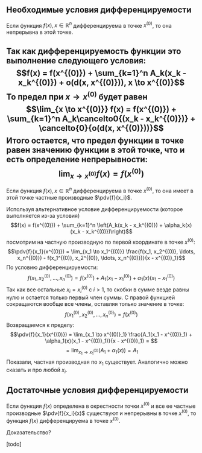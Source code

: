 
## Необходимые условия дифференцируемости
Если функция $f(x), x \in \mathbb R^n$ дифференцируема в точке $x^{(0)}$, то она непрерывна в этой точке.

Так как дифференцируемость функции это выполнение следующего условия:
$$f(x) = f(x^{(0)}) + \sum_{k=1}^n A_k(x_k - x_k^{(0)}) + o(d(x, x^{(0)})), x \to x^{(0)}$$
То предел при $x \to x^{(0)}$ будет равен
$$\lim_{x \to x^{(0)}} f(x) = f(x^{(0)}) + \sum_{k=1}^n A_k\cancelto0{(x_k - x_k^{(0)})} + \cancelto{0}{o(d(x, x^{(0)}))}$$
Итого остается, что предел функции в точке равен значению функции в этой точке, что и есть определение непрерывности:
$$\lim_{x \to x^{(0)}} f(x) = f(x^{(0)})$$
---
Если функция $f(x), x \in \mathbb R^n$ дифференцируема в точке $x^{(0)}$, то она имеет в этой точке частные производные $\pdv{f}{x_i}$.

Используя альтернативное условие дифференцируемости (которое выполняется из-за условия)
$$f(x) = f(x^{(0)}) + \sum_{k=1}^n \left(A_k(x_k - x_k^{(0)}) + \alpha_k(x)(x_k - x_k^{(0)})\right)$$
посмотрим на частную производную по первой координате в точке $x^{(0)}$:
$$\pdv{f}{x_1}(x^{(0)}) = \lim_{x_1 \to x_1^{(0)}} \frac{f(x_1, x_2^{(0)}, \ldots, x_n^{(0)}) - f(x_1^{(0)}, x_2^{(0)}, \ldots, x_n^{(0)})}{x - x^{(0)}_1}$$
По условию дифференцируемости:
$$f(x_1, x_2^{(0)}, \ldots, x_n^{(0)}) = f(x^{(0)}) + A_1(x_1 - x^{(0)}_1) + \alpha_1(x)(x_1 - x^{(0)}_1)$$
Так как все остальные $x_i = x_i^{(0)}$ с $i > 1$, то скобки в сумме везде равны нулю и остается только первый член суммы.
С правой функцией сокращаются вообще все члены, оставляя только значение в точке:
$$f(x_1^{(0)}, x_2^{(0)}, \ldots, x_n^{(0)}) = f(x^{(0)})$$
Возвращаемся к пределу:
$$\pdv{f}{x_1}(x^{(0)}) = \lim_{x_1 \to x^{(0)}_1} \frac{A_1(x_1 - x^{(0)}_1) + \alpha_1(x)(x_1 - x^{(0)}_1)}{x - x^{(0)}_1} = $$
$$= \lim_{x_1 \to x^{(0)}_1} (A_1 + \alpha_1(x)) = A_1$$
Показали, частная производная по $x_1$ существует. Аналогично можно сказать и про любой $x_i$.

## Достаточные условия дифференцируемости
Если функция $f(x)$ определена в окрестности точки $x^{(0)}$ и все ее частные производные $\pdv{f}{x_i}(x)$ существуют и непрерывны в точке $x^{(0)}$, то функция $f(x)$ дифференцируема в точке $x^{(0)}$.

Доказательство?

[todo]